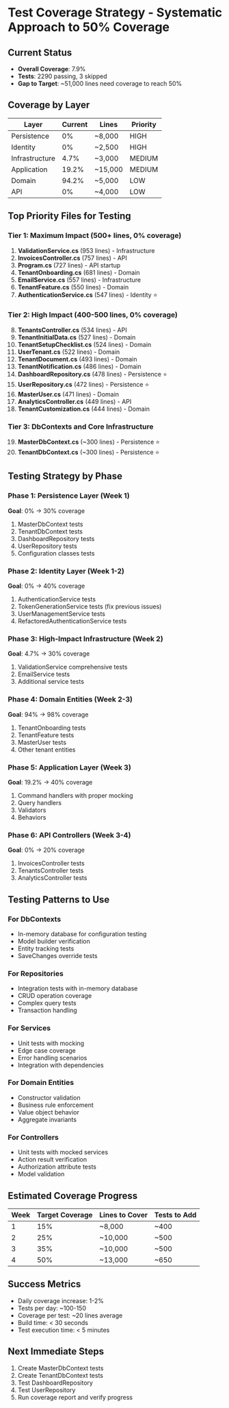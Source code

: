 # Test Coverage Strategy - Systematic Approach to 50% Coverage

## Current Status
- **Overall Coverage**: 7.9%
- **Tests**: 2290 passing, 3 skipped
- **Gap to Target**: ~51,000 lines need coverage to reach 50%

## Coverage by Layer
| Layer | Current | Lines | Priority |
|-------|---------|-------|----------|
| Persistence | 0% | ~8,000 | HIGH |
| Identity | 0% | ~2,500 | HIGH |
| Infrastructure | 4.7% | ~3,000 | MEDIUM |
| Application | 19.2% | ~15,000 | MEDIUM |
| Domain | 94.2% | ~5,000 | LOW |
| API | 0% | ~4,000 | LOW |

## Top Priority Files for Testing

### Tier 1: Maximum Impact (500+ lines, 0% coverage)
1. **ValidationService.cs** (953 lines) - Infrastructure
2. **InvoicesController.cs** (757 lines) - API
3. **Program.cs** (727 lines) - API startup
4. **TenantOnboarding.cs** (681 lines) - Domain
5. **EmailService.cs** (557 lines) - Infrastructure
6. **TenantFeature.cs** (550 lines) - Domain
7. **AuthenticationService.cs** (547 lines) - Identity ⭐

### Tier 2: High Impact (400-500 lines, 0% coverage)
8. **TenantsController.cs** (534 lines) - API
9. **TenantInitialData.cs** (527 lines) - Domain
10. **TenantSetupChecklist.cs** (524 lines) - Domain
11. **UserTenant.cs** (522 lines) - Domain
12. **TenantDocument.cs** (493 lines) - Domain
13. **TenantNotification.cs** (486 lines) - Domain
14. **DashboardRepository.cs** (478 lines) - Persistence ⭐
15. **UserRepository.cs** (472 lines) - Persistence ⭐
16. **MasterUser.cs** (471 lines) - Domain
17. **AnalyticsController.cs** (449 lines) - API
18. **TenantCustomization.cs** (444 lines) - Domain

### Tier 3: DbContexts and Core Infrastructure
19. **MasterDbContext.cs** (~300 lines) - Persistence ⭐
20. **TenantDbContext.cs** (~300 lines) - Persistence ⭐

## Testing Strategy by Phase

### Phase 1: Persistence Layer (Week 1)
**Goal**: 0% → 30% coverage
1. MasterDbContext tests
2. TenantDbContext tests
3. DashboardRepository tests
4. UserRepository tests
5. Configuration classes tests

### Phase 2: Identity Layer (Week 1-2)
**Goal**: 0% → 40% coverage
1. AuthenticationService tests
2. TokenGenerationService tests (fix previous issues)
3. UserManagementService tests
4. RefactoredAuthenticationService tests

### Phase 3: High-Impact Infrastructure (Week 2)
**Goal**: 4.7% → 30% coverage
1. ValidationService comprehensive tests
2. EmailService tests
3. Additional service tests

### Phase 4: Domain Entities (Week 2-3)
**Goal**: 94% → 98% coverage
1. TenantOnboarding tests
2. TenantFeature tests
3. MasterUser tests
4. Other tenant entities

### Phase 5: Application Layer (Week 3)
**Goal**: 19.2% → 40% coverage
1. Command handlers with proper mocking
2. Query handlers
3. Validators
4. Behaviors

### Phase 6: API Controllers (Week 3-4)
**Goal**: 0% → 20% coverage
1. InvoicesController tests
2. TenantsController tests
3. AnalyticsController tests

## Testing Patterns to Use

### For DbContexts
- In-memory database for configuration testing
- Model builder verification
- Entity tracking tests
- SaveChanges override tests

### For Repositories
- Integration tests with in-memory database
- CRUD operation coverage
- Complex query tests
- Transaction handling

### For Services
- Unit tests with mocking
- Edge case coverage
- Error handling scenarios
- Integration with dependencies

### For Domain Entities
- Constructor validation
- Business rule enforcement
- Value object behavior
- Aggregate invariants

### For Controllers
- Unit tests with mocked services
- Action result verification
- Authorization attribute tests
- Model validation

## Estimated Coverage Progress

| Week | Target Coverage | Lines to Cover | Tests to Add |
|------|----------------|----------------|--------------|
| 1 | 15% | ~8,000 | ~400 |
| 2 | 25% | ~10,000 | ~500 |
| 3 | 35% | ~10,000 | ~500 |
| 4 | 50% | ~13,000 | ~650 |

## Success Metrics
- Daily coverage increase: 1-2%
- Tests per day: ~100-150
- Coverage per test: ~20 lines average
- Build time: < 30 seconds
- Test execution time: < 5 minutes

## Next Immediate Steps
1. Create MasterDbContext tests
2. Create TenantDbContext tests
3. Test DashboardRepository
4. Test UserRepository
5. Run coverage report and verify progress